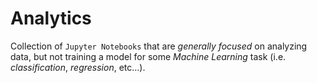 # Analytics
Collection of `Jupyter Notebooks` that are *generally focused* on analyzing data, but not training a model for some *Machine Learning* task (i.e. *classification*, *regression*, etc...).